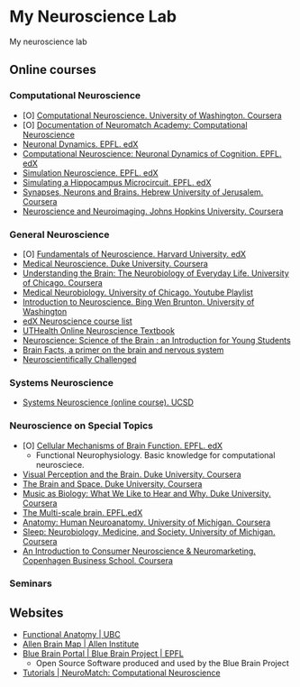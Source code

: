 # My Neuroscience Lab
My neuroscience lab

## Online courses

### Computational Neuroscience

- [O] [Computational Neuroscience. University of Washington. Coursera](https://www.coursera.org/learn/computational-neuroscience)
- [O] [Documentation of Neuromatch Academy: Computational Neuroscience](https://compneuro.neuromatch.io/tutorials/intro.html)
- [Neuronal Dynamics. EPFL. edX](https://www.edx.org/learn/neuroscience/ecole-polytechnique-federale-de-lausanne-neuronal-dynamics)
- [Computational Neuroscience: Neuronal Dynamics of Cognition. EPFL. edX](https://www.edx.org/learn/neuroscience/ecole-polytechnique-federale-de-lausanne-computational-neuroscience-neuronal-dynamics-of-cognition)
- [Simulation Neuroscience. EPFL. edX](https://www.edx.org/learn/neuroscience/ecole-polytechnique-federale-de-lausanne-simulation-neuroscience)
- [Simulating a Hippocampus Microcircuit. EPFL. edX](https://www.edx.org/learn/neuroscience/ecole-polytechnique-federale-de-lausanne-simulating-a-hippocampus-microcircuit)
- [Synapses, Neurons and Brains. Hebrew University of Jerusalem. Coursera](https://www.coursera.org/learn/synapses)
- [Neuroscience and Neuroimaging. Johns Hopkins University. Coursera](https://www.coursera.org/specializations/computational-neuroscience)

### General Neuroscience

- [O] [Fundamentals of Neuroscience. Harvard University. edX](https://www.edx.org/xseries/harvardx-fundamentals-of-neuroscience)
- [Medical Neuroscience. Duke University. Coursera](https://www.coursera.org/learn/medical-neuroscience)
- [Understanding the Brain: The Neurobiology of Everyday Life. University of Chicago. Coursera](https://www.coursera.org/learn/neurobiology)
- [Medical Neurobiology. University of Chicago. Youtube Playlist](https://www.youtube.com/playlist?list=PLAXSVuGaw0Kz_FW4VzH9eKJiNE26_J0HV)
- [Introduction to Neuroscience. Bing Wen Brunton. University of Washington](https://www.youtube.com/playlist?list=PLqgZEQsU_8E0l1P9bKR6yKOKPMpoJ_tLR)
- [edX Neuroscience course list](https://www.edx.org/learn/neuroscience)
- [UTHealth Online Neuroscience Textbook](https://nba.uth.tmc.edu/neuroscience/)
- [Neuroscience: Science of the Brain : an Introduction for Young Students](https://www.bna.org.uk/static/uploads/resources/BNA_English.pdf)
- [Brain Facts, a primer on the brain and nervous system](https://www.brainfacts.org/the-brain-facts-book)
- [Neuroscientifically Challenged](https://neuroscientificallychallenged.com/)

### Systems Neuroscience

- [Systems Neuroscience (online course). UCSD](https://pages.ucsd.edu/~msereno/systneurosci/)

### Neuroscience on Special Topics

- [O] [Cellular Mechanisms of Brain Function. EPFL. edX](https://www.edx.org/learn/neuroscience/ecole-polytechnique-federale-de-lausanne-cellular-mechanisms-of-brain-function)
  - Functional Neurophysiology. Basic knowledge for computational neurosciece.
- [Visual Perception and the Brain. Duke University. Coursera](https://www.coursera.org/learn/visual-perception)
- [The Brain and Space. Duke University. Coursera](https://www.coursera.org/learn/human-brain)
- [Music as Biology: What We Like to Hear and Why. Duke University. Coursera](https://www.coursera.org/learn/music-as-biology)
- [The Multi-scale brain. EPFL.edX](https://www.edx.org/learn/human-brain/ecole-polytechnique-federale-de-lausanne-the-multi-scale-brain)
- [Anatomy: Human Neuroanatomy. University of Michigan. Coursera](https://www.coursera.org/learn/anatomy403-3x)
- [Sleep: Neurobiology, Medicine, and Society. University of Michigan. Coursera](https://www.coursera.org/learn/sleep)
- [An Introduction to Consumer Neuroscience & Neuromarketing. Copenhagen Business School. Coursera](https://www.coursera.org/learn/neuromarketing)

### Seminars

## Websites

- [Functional Anatomy | UBC](https://www.neuroanatomy.ca/)
- [Allen Brain Map | Allen Institute](https://portal.brain-map.org/)
- [Blue Brain Portal | Blue Brain Project | EPFL](https://portal.bluebrain.epfl.ch/)
  - Open Source Software produced and used by the Blue Brain Project
- [Tutorials | NeuroMatch: Computational Neuroscience](https://compneuro.neuromatch.io/tutorials/intro.html)